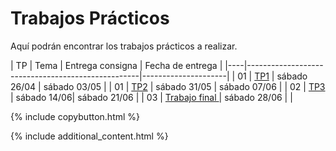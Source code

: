 # Trabajos Prácticos

Aquí podrán encontrar los trabajos prácticos a realizar.

| TP | Tema                                              | Entrega consigna | Fecha de entrega    |
|----|---------------------------------------------------|---------------------|
| 01 | [TP1](./tp1.md)                    | sábado 26/04 | sábado 03/05 |
| 01 | [TP2](./tp2.md)                    | sábado 31/05 | sábado 07/06 |
| 02 | [TP3 ](./tp3.md) | sábado 14/06| sábado 21/06 |
| 03 | [Trabajo final ](./tp2.md) | sábado 28/06 | |


{% include copybutton.html %}

{% include additional_content.html %}
